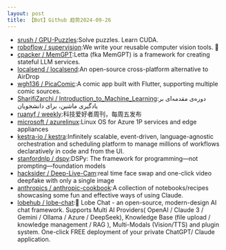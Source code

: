 ```yaml
---
layout: post
title: 【Bot】Github 趋势2024-09-26
---
```


* [srush / GPU-Puzzles](https://github.com/srush/GPU-Puzzles):Solve puzzles. Learn CUDA.
* [roboflow / supervision](https://github.com/roboflow/supervision):We write your reusable computer vision tools. 💜
* [cpacker / MemGPT](https://github.com/cpacker/MemGPT):Letta (fka MemGPT) is a framework for creating stateful LLM services.
* [localsend / localsend](https://github.com/localsend/localsend):An open-source cross-platform alternative to AirDrop
* [wgh136 / PicaComic](https://github.com/wgh136/PicaComic):A comic app built with Flutter, supporting multiple comic sources.
* [SharifiZarchi / Introduction_to_Machine_Learning](https://github.com/SharifiZarchi/Introduction_to_Machine_Learning):دوره‌ی مقدمه‌ای بر یادگیری ماشین، برای دانشجویان
* [ruanyf / weekly](https://github.com/ruanyf/weekly):科技爱好者周刊，每周五发布
* [microsoft / azurelinux](https://github.com/microsoft/azurelinux):Linux OS for Azure 1P services and edge appliances
* [kestra-io / kestra](https://github.com/kestra-io/kestra):Infinitely scalable, event-driven, language-agnostic orchestration and scheduling platform to manage millions of workflows declaratively in code and from the UI.
* [stanfordnlp / dspy](https://github.com/stanfordnlp/dspy):DSPy: The framework for programming—not prompting—foundation models
* [hacksider / Deep-Live-Cam](https://github.com/hacksider/Deep-Live-Cam):real time face swap and one-click video deepfake with only a single image
* [anthropics / anthropic-cookbook](https://github.com/anthropics/anthropic-cookbook):A collection of notebooks/recipes showcasing some fun and effective ways of using Claude.
* [lobehub / lobe-chat](https://github.com/lobehub/lobe-chat):🤯 Lobe Chat - an open-source, modern-design AI chat framework. Supports Multi AI Providers( OpenAI / Claude 3 / Gemini / Ollama / Azure / DeepSeek), Knowledge Base (file upload / knowledge management / RAG ), Multi-Modals (Vision/TTS) and plugin system. One-click FREE deployment of your private ChatGPT/ Claude application.
